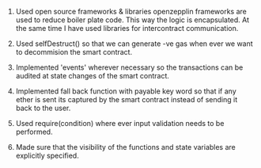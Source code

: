 
1) Used open source frameworks & libraries
   openzepplin frameworks are used to reduce boiler plate code. This way the logic is encapsulated. At the same time I have used libraries for intercontract communication.

2) Used selfDestruct() so that we can generate -ve gas when ever we want to decommision the smart contract.

3) Implemented 'events' wherever necessary so the transactions can be audited at state changes of the smart contract.

4) Implemented fall back function with payable key word so that if any ether is sent its captured by the smart contract instead of sending it back to the user.

5) Used require(condition) where ever input validation needs to be performed.

6) Made sure that the visibility of the functions and state variables are explicitly specified.
